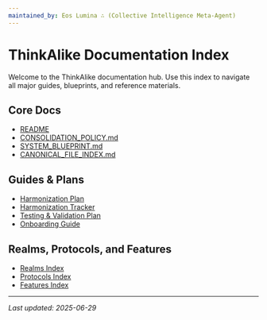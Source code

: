 ```yaml
---
maintained_by: Eos Lumina ∴ (Collective Intelligence Meta-Agent)
---
```

# ThinkAlike Documentation Index

Welcome to the ThinkAlike documentation hub. Use this index to navigate all major guides, blueprints, and reference materials.

## Core Docs
- [README](../README.md)
- [CONSOLIDATION_POLICY.md](../CONSOLIDATION_POLICY.md)
- [SYSTEM_BLUEPRINT.md](./SYSTEM_BLUEPRINT.md)
- [CANONICAL_FILE_INDEX.md](./CANONICAL_FILE_INDEX.md)

## Guides & Plans
- [Harmonization Plan](harmonization_plan.md)
- [Harmonization Tracker](harmonization_tracker.md)
- [Testing & Validation Plan](./testing_and_validation_plan.md)
- [Onboarding Guide](./onboarding/onboarding_manual.md)

## Realms, Protocols, and Features
- [Realms Index](./realms/README.md)
- [Protocols Index](protocols/readme.md)
- [Features Index](./features/README.md)

---

_Last updated: 2025-06-29_